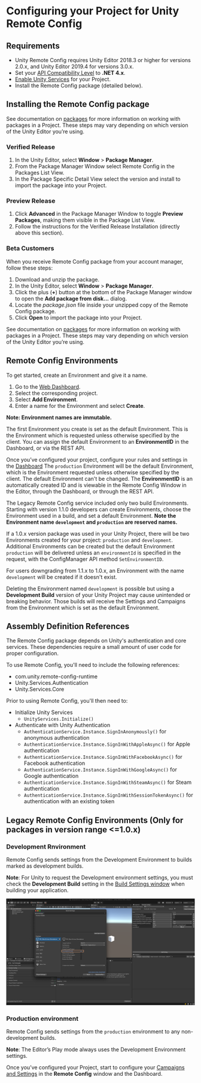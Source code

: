 # Configuring your Project for Unity Remote Config

## Requirements

* Unity Remote Config requires Unity Editor 2018.3 or higher for versions 2.0.x, and Unity Editor 2019.4 for versions 3.0.x.
* Set your [API Compatibility Level](https://docs.unity3d.com/2019.4/Documentation/Manual/dotnetProfileSupport.html) to **.NET 4.x**.
* [Enable Unity Services](https://docs.unity3d.com/2019.4/Documentation/Manual/SettingUpProjectServices.html) for your Project.
* Install the Remote Config package (detailed below).

## Installing the Remote Config package
See documentation on [packages](https://docs.unity3d.com/2019.4/Documentation/Manual/Packages.html) for more information on working with packages in a Project. These steps may vary depending on which version of the Unity Editor you’re using.

### Verified Release

1. In the Unity Editor, select **Window** > **Package Manager**.
2. From the Package Manager Window select Remote Config in the Packages List View.
3. In the Package Specific Detail View select the version and install to import the package into your Project.

### Preview Release
1. Click **Advanced** in the Package Manager Window to toggle **Preview Packages**, making them visible in the Package List View.
2. Follow the instructions for the Verified Release Installation (directly above this section).

### Beta Customers
When you receive Remote Config package from your account manager, follow these steps:

1. Download and unzip the package.
2. In the Unity Editor, select **Window** > **Package Manager**.
3. Click the plus (**+**) button at the bottom of the Package Manager window to open the **Add package from disk...** dialog.
4. Locate the _package.json_ file inside your unzipped copy of the Remote Config package.
5. Click **Open** to import the package into your Project.

See documentation on [packages](https://docs.unity3d.com/2019.4/Documentation/Manual/Packages.html) for more information on working with packages in a Project. These steps may vary depending on which version of the Unity Editor you’re using.

## Remote Config Environments

To get started, create an Environment and give it a name.

1. Go to the [Web Dashboard](http://dashboard.unity3d.com/remote-config).
2. Select the corresponding project.
3. Select **Add Environment**.
4. Enter a name for the Environment and select **Create**.

**Note: Environment names are immutable.**

The first Environment you create is set as the default Environment. This is the Environment which is requested unless otherwise specified by the client. You can assign the default Environment to an **EnvironmentID** in the Dashboard, or via the REST API.

Once you’ve configured your project, configure your rules and settings in the [Dashboard](http://dashboard.unity3d.com/remote-config)
The `production` Environment will be the default Environment, which is the Environment requested unless otherwise specified by the client. The default Environment can't be changed. The **EnvironmentID** is an automatically created ID and is viewable in the Remote Config Window in the Editor, through the Dashboard, or through the REST API.

The Legacy Remote Config service included only two build Environments. Starting with version 1.1.0 developers can create Environments, choose the Environment used in a build, and set a default Environment. **Note the Environment name `development` and `production` are reserved names.**

If a 1.0.x version package was used in your Unity Project, there will be two Environments created for your project: `production` and `development`. Additional Environments can be created but the default Environment `production` will be delivered unless an `environmentId` is specified in the request, with the ConfigManager API method `SetEnvironmentID`.

For users downgrading from 1.1.x to 1.0.x, an Environment with the name `development` will be created if it doesn't exist.

Deleting the Environment named `development` is possible but using a **Development Build** version of your Unity Project may cause unintended or breaking behavior. Those builds will receive the Settings and Campaigns from the Environment which is set as the default Environment.

## Assembly Definition References

The Remote Config package depends on Unity's authentication and core services.
These dependencies require a small amount of user code for proper configuration.

To use Remote Config, you'll need to include the following references:
* com.unity.remote-config-runtime
* Unity.Services.Authentication
* Unity.Services.Core

Prior to using Remote Config, you'll then need to:
* Initialize Unity Services
  * `UnityServices.Initialize()`
* Authenticate with Unity Authentication
  * `AuthenticationService.Instance.SignInAnonymously()` for anonymous authentication
  * `AuthenticationService.Instance.SignInWithAppleAsync()` for Apple authentication
  * `AuthenticationService.Instance.SignInWithFacebookAsync()` for Facebook authentication
  * `AuthenticationService.Instance.SignInWithGoogleAsync()` for Google authentication
  * `AuthenticationService.Instance.SignInWithSteamAsync()` for Steam authentication
  * `AuthenticationService.Instance.SignInWithSessionTokenAsync()` for authentication with an existing token


## Legacy Remote Config Environments (Only for packages in version range <=1.0.x)

### Development Rnvironment
Remote Config sends settings from the Development Environment to builds marked as development builds.

**Note**: For Unity to request the Development environment settings, you must check the **Development Build** setting in the [Build Settings window](https://docs.unity3d.com/2019.3/Documentation/Manual/BuildSettings.html) when building your application.

![Configuring your build for the Development environment.](images/BuildSettingsWindow.png)

### Production environment
Remote Config sends settings from the `production` environment to any non-development builds.

**Note**: The Editor’s Play mode always uses the Development Environment settings.

Once you’ve configured your Project, start to configure your [Campaigns and Settings](CampaignsAndSettings.md) in the **Remote Config** window and the Dashboard.
